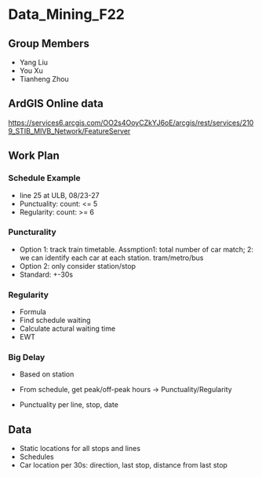 # Data_Mining_F22
## Group Members
- Yang Liu
- You Xu
- Tianheng Zhou

## ArdGIS Online data
https://services6.arcgis.com/OO2s4OoyCZkYJ6oE/arcgis/rest/services/2109_STIB_MIVB_Network/FeatureServer

## Work Plan
### Schedule Example
- line 25 at ULB, 08/23-27
- Punctuality: count: <= 5
- Regularity: count: >= 6

### Puncturality
- Option 1: track train timetable. Assmption1: total number of car match; 2: we can identify each car at each station. tram/metro/bus
- Option 2: only consider station/stop
- Standard: +-30s

### Regularity
- Formula
- Find schedule waiting
- Calculate actural waiting time
- EWT

### Big Delay
- Based on station

- From schedule, get peak/off-peak hours -> Punctuality/Regularity
- Punctuality per line, stop, date

## Data
- Static locations for all stops and lines
- Schedules
- Car location per 30s: direction, last stop, distance from last stop
